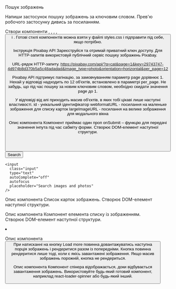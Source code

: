 Пошук зображень

Напиши застосунок пошуку зображень за ключовим словом. Прев'ю робочого застосунку дивись за посиланням.

Створи компоненти <Searchbar>, <ImageGallery>, <ImageGalleryItem>, <Loader>, <Button> і <Modal>. Готові стилі
компонентів можна взяти у файлі styles.css і підправити під себе, якщо потрібно.

Інструкція Pixabay API Зареєструйся та отримай приватний ключ доступу. Для HTTP-запитів використовуй публічний сервіс
пошуку зображень Pixabay.

URL-рядок HTTP-запиту.
https://pixabay.com/api/?q=cat&page=1&key=29743747-4d974b8d370b5a5c48adadad&image_type=photo&orientation=horizontal&per_page=12

Pixabay API підтримує пагінацію, за замовчуванням параметр page дорівнює 1. Нехай у відповіді надходить по 12 об'єктів,
встановлено в параметрі per_page. Не забудь, що під час пошуку за новим ключовим словом, необхідно скидати значення page
до 1.

У відповіді від апі приходить масив об'єктів, в яких тобі цікаві лише наступні властивості. id - унікальний
ідентифікатор webformatURL - посилання на маленьке зображення для списку карток largeImageURL - посилання на велике
зображення для модального вікна

Опис компонента <Searchbar> Компонент приймає один проп onSubmit – функцію для передачі значення інпута під час сабміту
форми. Створює DOM-елемент наступної структури.

<header class="searchbar">
  <form class="form">
    <button type="submit" class="button">
      <span class="button-label">Search</span>
    </button>

    <input
      class="input"
      type="text"
      autoComplete="off"
      autofocus
      placeholder="Search images and photos"
    />

  </form>
</header>

Опис компонента <ImageGallery> Список карток зображень. Створює DOM-елемент наступної структури.

<ul class="gallery">
  <!-- Набір <li> із зображеннями -->
</ul>

Опис компонента <ImageGalleryItem> Компонент елемента списку із зображенням. Створює DOM-елемент наступної структури.

<li class="gallery-item">
  <img src="" alt="" />
</li>

Опис компонента <Button> При натисканні на кнопку Load more повинна довантажуватись наступна порція зображень і
рендеритися разом із попередніми. Кнопка повинна рендеритися лише тоді, коли є якісь завантажені зображення. Якщо масив
зображень порожній, кнопка не рендериться.

Опис компонента <Loader> Компонент спінера відображається, доки відбувається завантаження зображень. Використовуйте
будь-який готовий компонент, наприклад react-loader-spinner або будь-який інший.

<!-- Опис компонента <Modal> Під час кліку на елемент галереї повинно відкриватися модальне вікно з темним оверлеєм і
відображатися велика версія зображення. Модальне вікно повинно закриватися по натисканню клавіші ESC або по кліку на
оверлеї.

Зовнішній вигляд схожий на функціонал цього VanillaJS-плагіна, тільки замість білого модального вікна рендериться
зображення (у прикладі натисніть Run). Анімацію робити не потрібно!

<div class="overlay">
  <div class="modal">
    <img src="" alt="" />
  </div>
</div> -->
